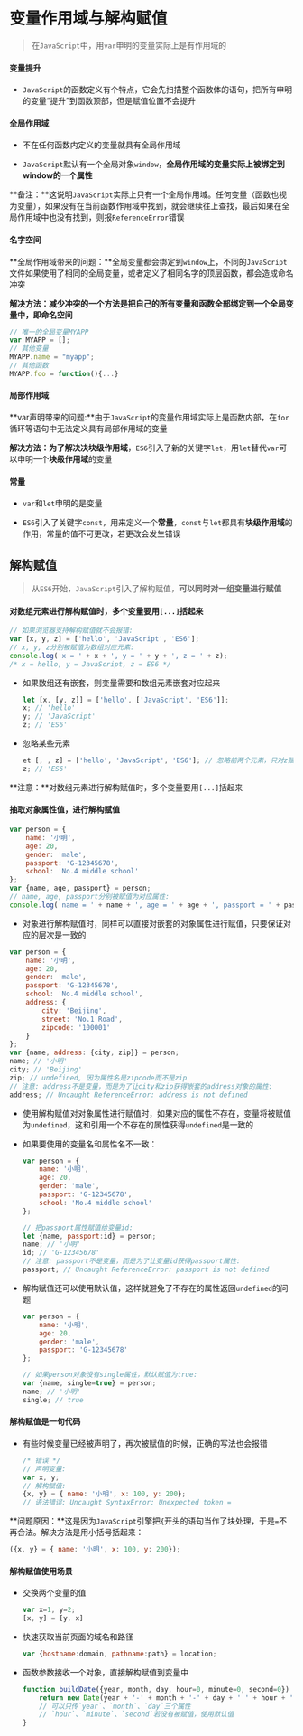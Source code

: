 # 变量作用域与解构赋值

> 在`JavaScript`中，用`var`申明的变量实际上是有作用域的

#### 变量提升

* `JavaScript`的函数定义有个特点，它会先扫描整个函数体的语句，把所有申明的变量“提升”到函数顶部，但是赋值位置不会提升

#### 全局作用域

* 不在任何函数内定义的变量就具有全局作用域

* `JavaScript`默认有一个全局对象`window`，**全局作用域的变量实际上被绑定到window的一个属性**

**备注：**这说明`JavaScript`实际上只有一个全局作用域。任何变量（函数也视为变量），如果没有在当前函数作用域中找到，就会继续往上查找，最后如果在全局作用域中也没有找到，则报`ReferenceError`错误

#### 名字空间

**全局作用域带来的问题：**全局变量都会绑定到`window`上，不同的`JavaScript`文件如果使用了相同的全局变量，或者定义了相同名字的顶层函数，都会造成命名冲突

**解决方法：**减少冲突的一个方法是把自己的所有变量和函数全部绑定到一个全局变量中，即**命名空间**

```JavaScript
// 唯一的全局变量MYAPP
var MYAPP = [];
// 其他变量
MYAPP.name = "myapp";
// 其他函数
MYAPP.foo = function(){...}
```

#### 局部作用域

**var声明带来的问题:**由于`JavaScript`的变量作用域实际上是函数内部，在`for`循环等语句中无法定义具有局部作用域的变量

**解决方法：**为了解决**决块级作用域**，`ES6`引入了新的关键字`let`，用`let`替代`var`可以申明一个**块级作用域**的变量

#### 常量

* `var`和`let`申明的是变量

* `ES6`引入了关键字`const`，用来定义一个**常量**，`const`与`let`都具有**块级作用域**的作用，常量的值不可更改，若更改会发生错误

## 解构赋值

> 从`ES6`开始，`JavaScript`引入了解构赋值，**可以同时对一组变量进行赋值**

#### 对数组元素进行解构赋值时，多个变量要用`[...]`括起来

```JavaScript
// 如果浏览器支持解构赋值就不会报错:
var [x, y, z] = ['hello', 'JavaScript', 'ES6'];
// x, y, z分别被赋值为数组对应元素:
console.log('x = ' + x + ', y = ' + y + ', z = ' + z);
/* x = hello, y = JavaScript, z = ES6 */
```

* 如果数组还有嵌套，则变量需要和数组元素嵌套对应起来

	```JavaScript
	let [x, [y, z]] = ['hello', ['JavaScript', 'ES6']];
	x; // 'hello'
	y; // 'JavaScript'
	z; // 'ES6'
	```
	
* 忽略某些元素

	```JavaScript
	et [, , z] = ['hello', 'JavaScript', 'ES6']; // 忽略前两个元素，只对z赋值第三个元素
	z; // 'ES6'
	```

**注意：**对数组元素进行解构赋值时，多个变量要用`[...]`括起来

#### 抽取对象属性值，进行解构赋值

```JavaScript
var person = {
    name: '小明',
    age: 20,
    gender: 'male',
    passport: 'G-12345678',
    school: 'No.4 middle school'
};
var {name, age, passport} = person;
// name, age, passport分别被赋值为对应属性:
console.log('name = ' + name + ', age = ' + age + ', passport = ' + passport);
```	 

* 对象进行解构赋值时，同样可以直接对嵌套的对象属性进行赋值，只要保证对应的层次是一致的

```JavaScript
var person = {
    name: '小明',
    age: 20,
    gender: 'male',
    passport: 'G-12345678',
    school: 'No.4 middle school',
    address: {
        city: 'Beijing',
        street: 'No.1 Road',
        zipcode: '100001'
    }
};
var {name, address: {city, zip}} = person;
name; // '小明'
city; // 'Beijing'
zip; // undefined, 因为属性名是zipcode而不是zip
// 注意: address不是变量，而是为了让city和zip获得嵌套的address对象的属性:
address; // Uncaught ReferenceError: address is not defined
```

* 使用解构赋值对对象属性进行赋值时，如果对应的属性不存在，变量将被赋值为`undefined`，这和引用一个不存在的属性获得`undefined`是一致的

* 如果要使用的变量名和属性名不一致：

	```JavaScript
	var person = {
	    name: '小明',
	    age: 20,
	    gender: 'male',
	    passport: 'G-12345678',
	    school: 'No.4 middle school'
	};
	
	// 把passport属性赋值给变量id:
	let {name, passport:id} = person;
	name; // '小明'
	id; // 'G-12345678'
	// 注意: passport不是变量，而是为了让变量id获得passport属性:
	passport; // Uncaught ReferenceError: passport is not defined
	```

* 解构赋值还可以使用默认值，这样就避免了不存在的属性返回`undefined`的问题

	```JavaScript
	var person = {
	    name: '小明',
	    age: 20,
	    gender: 'male',
	    passport: 'G-12345678'
	};
	
	// 如果person对象没有single属性，默认赋值为true:
	var {name, single=true} = person;
	name; // '小明'
	single; // true
	```

#### 解构赋值是一句代码

* 有些时候变量已经被声明了，再次被赋值的时候，正确的写法也会报错

	```JavaScript
	/* 错误 */
	// 声明变量:
	var x, y;
	// 解构赋值:
	{x, y} = { name: '小明', x: 100, y: 200};
	// 语法错误: Uncaught SyntaxError: Unexpected token =
	```

**问题原因：**这是因为`JavaScript`引擎把`{`开头的语句当作了块处理，于是`=`不再合法。解决方法是用小括号括起来：

```JavaScript
({x, y} = { name: '小明', x: 100, y: 200});
```

#### 解构赋值使用场景

* 交换两个变量的值

	```JavaScript
	var x=1, y=2;
	[x, y] = [y, x]
	```

* 快速获取当前页面的域名和路径

	```JavaScript
	var {hostname:domain, pathname:path} = location;
	```

* 函数参数接收一个对象，直接解构赋值到变量中

	```JavaScript
	function buildDate({year, month, day, hour=0, minute=0, second=0}) {
	    return new Date(year + '-' + month + '-' + day + ' ' + hour + ':' + minute + ':' + second);
		// 可以只传`year`、`month`、`day`三个属性
		// `hour`、`minute`、`second`若没有被赋值，使用默认值
	}
	```